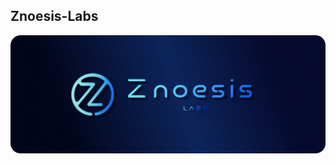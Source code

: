 ##  Znoesis-Labs

<p align="center">
  <a href="https://ultralytics.com/">
  <img width="900" src="https://github.com/Znoesis-Labs/.github/blob/main/profile/banner.png"></a>
</p>
<div align="center">
